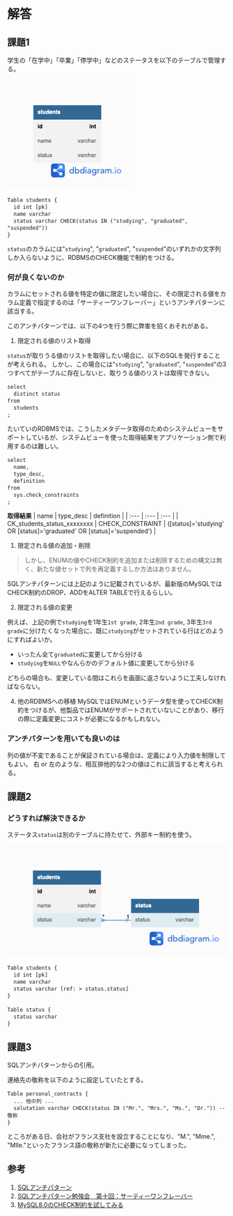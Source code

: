 # 解答
## 課題1

学生の「在学中」「卒業」「停学中」などのステータスを以下のテーブルで管理する。

![ER図](./erd.png)
```
Table students {
  id int [pk]
  name varchar
  status varchar CHECK(status IN ("studying", "graduated", "suspended"))
}
```

`status`のカラムには"`studying`", "`graduated`", "`suspended`"のいずれかの文字列しか入らないように、RDBMSのCHECK機能で制約をつける。

### 何が良くないのか

カラムにセットされる値を特定の値に限定したい場合に、その限定される値をカラム定義で指定するのは「サーティーワンフレーバー」というアンチパターンに該当する。

このアンチパターンでは、以下の4つを行う際に弊害を招くおそれがある。

1. 限定される値のリスト取得

`status`が取りうる値のリストを取得したい場合に、以下のSQLを発行することが考えられる。
しかし、この場合には"`studying`", "`graduated`", "`suspended`"の3つすべてがテーブルに存在しないと、取りうる値のリストは取得できない。

```
select
  distinct status
from
  students
;
```

たいていのRDBMSでは、こうしたメタデータ取得のためのシステムビューをサポートしているが、システムビューを使った取得結果をアプリケーション側で利用するのは難しい。

```
select
  name,
  type_desc,
  definition
from
  sys.check_constraints
;
```
**取得結果**
| name | type_desc | definition |
| :--- | :--- | :--- |
| CK_students_status_xxxxxxxx | CHECK_CONSTRAINT | ([status]='studying' OR [status]='graduated' OR [status]='suspended') |

1. 限定される値の追加・削除

> しかし、ENUMの値やCHECK制約を追加または削除するための構文は無く、新たな値セットで列を再定義するしか方法はありません。

SQLアンチパターンには上記のように記載されているが、最新版のMySQLではCHECK制約のDROP、ADDをALTER TABLEで行えるらしい。

2. 限定される値の変更

例えば、上記の例で`studying`を1年生`1st grade`, 2年生`2nd grade`, 3年生`3rd grade`に分けたくなった場合に、既に`studying`がセットされている行はどのようにすればよいか。

- いったん全て`graduated`に変更してから分ける
- `studying`を`NULL`やなんらかのデフォルト値に変更してから分ける

どちらの場合も、変更している間はこれらを画面に返さないように工夫しなければならない。

4. 他のRDBMSへの移植
MySQLではENUMというデータ型を使ってCHECK制約をつけるが、他製品ではENUMがサポートされていないことがあり、移行の際に定義変更にコストが必要になるかもしれない。

### アンチパターンを用いても良いのは
列の値が不変であることが保証されている場合は、定義により入力値を制限してもよい。
右 or 左のような、相互排他的な2つの値はこれに該当すると考えられる。

## 課題2
### どうすれば解決できるか
ステータス`status`は別のテーブルに持たせて、外部キー制約を使う。

![ER図](./erd1.png)
```
Table students {
  id int [pk]
  name varchar
  status varchar [ref: > status.status]
}

Table status {
  status varchar
}
```


## 課題3
SQLアンチパターンからの引用。

連絡先の敬称を以下のように設定していたとする。
```
Table personal_contracts {
  ... 他の列 ...
  salutation varchar CHECK(status IN ("Mr.", "Mrs.", "Ms.", "Dr.")) -- 敬称
}
```

ところがある日、会社がフランス支社を設立することになり、"M.", "Mme.", "Mlle."といったフランス語の敬称が新たに必要になってしまった。

## 参考

1. [SQLアンチパターン](https://www.oreilly.co.jp/books/9784873115894/)
2. [SQLアンチパターン勉強会　第十回：サーティーワンフレーバー ](https://qiita.com/aconit96/items/e3e92a69e168009ff64d)
3. [MySQL8.0のCHECK制約を試してみる](https://blog.s-style.co.jp/2020/10/6713/)